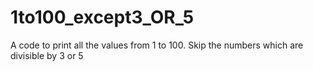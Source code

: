 # 1to100_except3_OR_5
A code to print all the values from 1 to 100.
Skip the numbers which are divisible by 3 or 5
